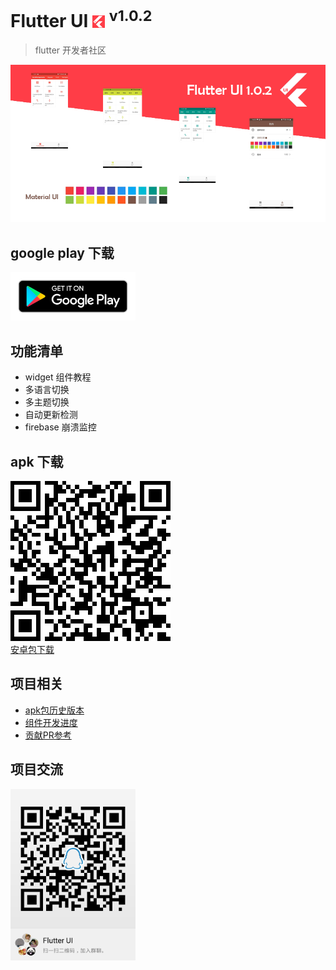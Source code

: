 #  Flutter UI <img src="android/app/src/main/res/mipmap-ldpi/ic_launcher.png" height="20"> <sup>v1.0.2</sup>
> flutter 开发者社区     

<img src="readme/1.0.2.png" />

## google play 下载

<a href="https://play.google.com/store/apps/details?id=com.flutter.beer" target="_blank">
    <img alt="git it on google play" src="readme/google_play.png" width="200" />
</a>

## 功能清单  
+ widget 组件教程
+ 多语言切换
+ 多主题切换
+ 自动更新检测  
+ firebase 崩溃监控
  
## apk 下载
![安卓包下载](readme/apk.png)   
[安卓包下载](https://github.com/efoxTeam/flutter-ui/releases/download/v1.0.2/app-release.apk)


## 项目相关
+ [apk包历史版本](https://github.com/efoxTeam/flutter-ui/releases)
+ [组件开发进度](readme/widget_progress.md)
+ [贡献PR参考](readme/pr.md)


## 项目交流   
<img src="readme/qq-qrcode.png" width="200" />






